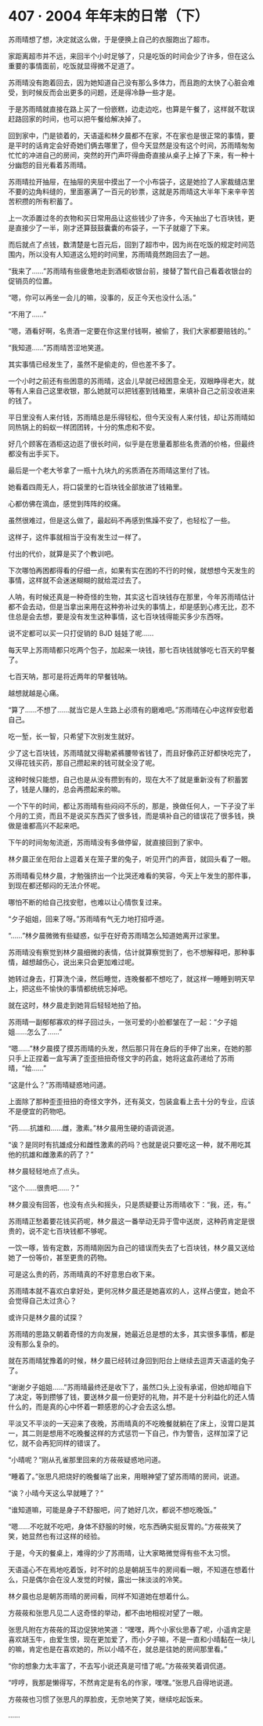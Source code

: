 <link rel="stylesheet" href="../styles/text.css"/>
<h1>407 · 2004 年年末的日常（下）</h1>

苏雨晴想了想，决定就这么做，于是便换上自己的衣服跑出了超市。

家距离超市并不远，来回半个小时足够了，只是吃饭的时间会少了许多，但在这么重要的事情面前，吃饭就显得微不足道了。

苏雨晴没有跑着回去，因为她知道自己没有那么多体力，而且跑的太快了心脏会难受，到时候反而会出更多的问题，还是得冷静一些才是。

于是苏雨晴就直接在路上买了一份嵌糕，边走边吃，也算是午餐了，这样就不耽误赶路回家的时间，也可以把午餐给解决掉了。

回到家中，门是锁着的，天语遥和林夕晨都不在家，不在家也是很正常的事情，要是平时的话肯定会好奇她们俩去哪里了，但今天显然是没有这个时间，苏雨晴匆匆忙忙的冲进自己的房间，突然的开门声吓得曲奇直接从桌子上掉了下来，有一种十分幽怨的目光看着苏雨晴。

苏雨晴拉开抽屉，在抽屉的夹层中摸出了一个小布袋子，这是她捡了人家裁缝店里不要的边角料缝的，里面塞满了一百元的钞票，这就是苏雨晴这大半年下来辛辛苦苦积攒的所有积蓄了。

上一次添置过冬的衣物和买日常用品让这些钱少了许多，今天抽出了七百块钱，更是直接少了一半，刚才还算鼓鼓囊囊的布袋子，一下子就瘪了下来。

而后就点了点钱，数清楚是七百元后，回到了超市中，因为尚在吃饭的规定时间范围内，所以没有人知道这么短的时间里，苏雨晴竟然跑回去了一趟。

“我来了……”苏雨晴有些疲惫地走到酒柜收银台前，接替了暂代自己看着收银台的促销员的位置。

“嗯，你可以再坐一会儿的嘛，没事的，反正今天也没什么活。”

“不用了……”

“嗯，酒看好啊，名贵酒一定要在你这里付钱啊，被偷了，我们大家都要赔钱的。”

“我知道……”苏雨晴苦涩地笑道。

其实事情已经发生了，虽然不是偷走的，但也差不多了。

一个小时之前还有些困意的苏雨晴，这会儿早就已经困意全无，双眼睁得老大，就等有人来自己这里收银，那么她就可以把钱塞到钱箱里，来填补自己之前没收进来的钱了。

平日里没有人来付钱，苏雨晴总是乐得轻松，但今天没有人来付钱，却让苏雨晴如同热锅上的蚂蚁一样团团转，十分的焦虑和不安。

好几个顾客在酒柜这边逛了很长时间，似乎是在思量着那些名贵酒的价格，但最终都没有出手买下。

最后是一个老大爷拿了一瓶十九块九的劣质酒在苏雨晴这里付了钱。

她看着四周无人，将口袋里的七百块钱全部放进了钱箱里。

心都仿佛在滴血，感觉到阵阵的绞痛。

虽然很难过，但是这么做了，最起码不再感到焦躁不安了，也轻松了一些。

这样子，这件事就相当于没有发生过一样了。

付出的代价，就算是买了个教训吧。

下次哪怕再困都得看的仔细一点，如果有实在困的不行的时候，就想想今天发生的事情，这样就不会迷迷糊糊的就给混过去了。

人呐，有时候还真是一种奇怪的生物，其实这七百块钱存在那里，今年苏雨晴估计都不会去动，但是当拿出来用在这种弥补过失的事情上，却是感到心疼无比，忍不住总是会去想，要是没有发生这种事情，这七百块钱得能买多少东西呀。

说不定都可以买一只打促销的 BJD 娃娃了呢……

每天早上苏雨晴都只吃两个包子，加起来一块钱，那七百块钱就够吃七百天的早餐了。

七百天呐，那可是将近两年的早餐钱呐。

越想就越是心痛。

“算了……不想了……就当它是人生路上必须有的磨难吧。”苏雨晴在心中这样安慰着自己。

吃一堑，长一智，只希望下次别发生就好。

少了这七百块钱，苏雨晴就又得勒紧裤腰带省钱了，而且好像药正好都快吃完了，又得花钱买药，那自己攒起来的钱可就全没了呢。

这种时候只能想，自己也是从没有攒到有的，现在大不了就是重新没有了积蓄罢了，钱是人赚的，总会再攒起来的嘛。

一个下午的时间，都让苏雨晴有些闷闷不乐的，那是，换做任何人，一下子没了半个月的工资，而且不是说买东西买了很多钱，而是填补自己的错误花了很多钱，换做是谁都高兴不起来吧。

下午的时间匆匆流逝，苏雨晴没有多做停留，就直接回到了家中。

林夕晨正坐在阳台上逗着关在笼子里的兔子，听见开门的声音，就回头看了一眼。

苏雨晴看见林夕晨，才勉强挤出一个比哭还难看的笑容，今天上午发生的那件事，到现在都还郁闷的无法介怀呢。

哪怕不断的给自己找安慰，也难以让心情恢复过来。

“夕子姐姐，回来了呀。”苏雨晴有气无力地打招呼道。

“……”林夕晨微微有些疑惑，似乎在好奇苏雨晴怎么知道她离开过家里。

苏雨晴没有察觉到林夕晨细微的表情，估计就算察觉到了，也不想解释吧，那种事情，越想越伤心，说出来只会更加难过呢。

她转过身去，打算洗个澡，然后睡觉，连晚餐都不想吃了，就这样一睡睡到明天早上，把这些不愉快的事情都统统忘掉吧。

就在这时，林夕晨走到她背后轻轻地拍了拍。

苏雨晴一副郁郁寡欢的样子回过头，一张可爱的小脸都皱在了一起：“夕子姐姐……怎么了……”

“嗯……”林夕晨摸了摸苏雨晴的头发，然后那只背在身后的手伸了出来，在她的那只手上正捏着一盒写满了歪歪扭扭奇怪文字的药盒，她将这盒药递给了苏雨晴，“给……”

“这是什么？”苏雨晴疑惑地问道。

上面除了那种歪歪扭扭的奇怪文字外，还有英文，包装盒看上去十分的专业，应该不是便宜的药物吧。

“药……抗雄和……雌，激素。”林夕晨用生硬的语调说道。

“诶？是同时有抗雄成分和雌性激素的药吗？也就是说只要吃这一种，就不用吃其他的抗雄和雌激素的药了？”

林夕晨轻轻地点了点头。

“这个……很贵吧……？”

林夕晨没有回答，也没有点头和摇头，只是质疑要让苏雨晴收下：“我，还，有。”

苏雨晴正愁着要花钱买药呢，林夕晨这一番举动无异于雪中送炭，这种药肯定是很贵的，说不定七百块钱都不够呢。

一饮一啄，皆有定数，苏雨晴刚因为自己的错误而失去了七百块钱，林夕晨又送给她了一份等价，甚至更贵的药物。

可是这么贵的药，苏雨晴真的不好意思白收下来。

苏雨晴本就不喜欢白拿好处，更何况林夕晨还是她喜欢的人，这样占便宜，她会不会觉得自己太过贪心？

或许只是林夕晨的试探？

苏雨晴的思路又朝着奇怪的方向发展，她最近总是想的太多，其实很多事情，都是没有那么复杂的。

就在苏雨晴犹豫着的时候，林夕晨已经转过身回到阳台上继续去逗弄天语遥的兔子了。

“谢谢夕子姐姐……”苏雨晴最终还是收下了，虽然口头上没有承诺，但她却暗自下了决定，等到攒够了钱，要送林夕晨一份更好的礼物，并不是十分利益化的还人情什么的，而是真的心中怀着一颗感恩的心才会去这么想。

平淡又不平淡的一天迎来了夜晚，苏雨晴真的不吃晚餐就躺在了床上，没胃口是其一，其二则是想用不吃晚餐这样的方式惩罚一下自己，作为警告，这样加深了记忆，就不会再犯同样的错误了。

“小晴呢？”刚从孔雀那里回来的方莜莜疑惑地问道。

“睡着了。”张思凡把烧好的晚餐端了出来，用眼神望了望苏雨晴的房间，说道。

“诶？小晴今天这么早就睡了？”

“谁知道嘛，可能是身子不舒服吧，问了她好几次，都说不想吃晚饭。”

“嗯……不吃就不吃吧，身体不舒服的时候，吃东西确实挺反胃的。”方莜莜笑了笑，她显然也有过这样的经验。

于是，今天的餐桌上，难得的少了苏雨晴，让大家略微觉得有些不太习惯。

天语遥心不在焉地吃着饭，时不时的总是朝胡玉牛的房间看一眼，不知道在想着什么，只是偶尔会在没人发觉的时候，露出一抹淡淡的冷笑。

林夕晨也总是朝苏雨晴的房间看，同样不知道她在想着什么。

方莜莜和张思凡见二人这奇怪的举动，都不由地相视对望了一眼。

张思凡附在方莜莜的耳边促狭地笑道：“嘿嘿，两个小家伙思春了呢，小遥肯定是喜欢胡玉牛，由爱生恨，现在更加爱了，而小夕子嘛，不是一直和小晴黏在一块儿的嘛，肯定也是在喜欢她的，所以小晴不在，就总是往她的房间那里看。”

“你的想象力太丰富了，不去写小说还真是可惜了呢。”方莜莜笑着调侃道。

“哼哼，我那是懒得写，不然肯定是有名的作家，嘿嘿。”张思凡自得地说道。

方莜莜也习惯了张思凡的厚脸皮，无奈地笑了笑，继续吃起饭来。

……
